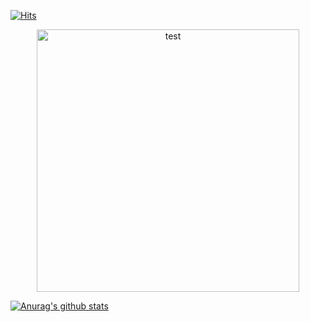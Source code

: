[![Hits](https://hits.seeyoufarm.com/api/count/incr/badge.svg?url=https%3A%2F%2Fgithub.com%2Fxxpiiiide%2F&count_bg=%2379C83D&title_bg=%23555555&icon=&icon_color=%23E7E7E7&title=hits&edge_flat=false)](https://hits.seeyoufarm.com)

<p align="center">
    <img src="https://github-readme-stats.vercel.app/api?username=xxpiiiide&count_private=true&show_icons=true&theme=tokyonight" alt="test" width="420"/>
</p>

  [![Anurag's github stats](https://github-readme-stats.vercel.app/api?username=username)](https://github.com/anuraghazra/github-readme-stats)
